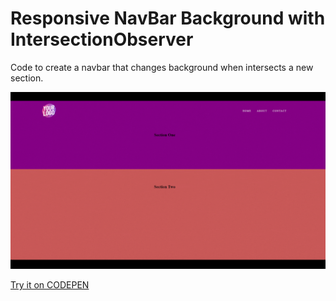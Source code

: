# Responsive NavBar Background with IntersectionObserver
Code to create a navbar that changes background when intersects a new section.

<div align="center"><img src="/preview.gif"></div>

<a href="https://codepen.io/SOCRAMBLLE/pen/vYzMprb" target="_blank">Try it on CODEPEN</a>